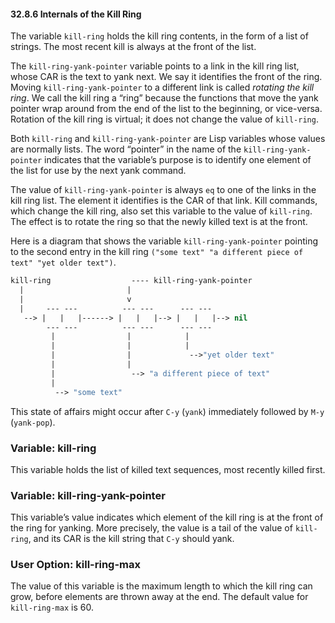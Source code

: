 

#### 32.8.6 Internals of the Kill Ring

The variable `kill-ring` holds the kill ring contents, in the form of a list of strings. The most recent kill is always at the front of the list.

The `kill-ring-yank-pointer` variable points to a link in the kill ring list, whose CAR is the text to yank next. We say it identifies the front of the ring. Moving `kill-ring-yank-pointer` to a different link is called *rotating the kill ring*. We call the kill ring a “ring” because the functions that move the yank pointer wrap around from the end of the list to the beginning, or vice-versa. Rotation of the kill ring is virtual; it does not change the value of `kill-ring`.

Both `kill-ring` and `kill-ring-yank-pointer` are Lisp variables whose values are normally lists. The word “pointer” in the name of the `kill-ring-yank-pointer` indicates that the variable’s purpose is to identify one element of the list for use by the next yank command.

The value of `kill-ring-yank-pointer` is always `eq` to one of the links in the kill ring list. The element it identifies is the CAR of that link. Kill commands, which change the kill ring, also set this variable to the value of `kill-ring`. The effect is to rotate the ring so that the newly killed text is at the front.

Here is a diagram that shows the variable `kill-ring-yank-pointer` pointing to the second entry in the kill ring `("some text" "a different piece of text" "yet older text")`.

```lisp
kill-ring                  ---- kill-ring-yank-pointer
  |                       |
  |                       v
  |     --- ---          --- ---      --- ---
   --> |   |   |------> |   |   |--> |   |   |--> nil
        --- ---          --- ---      --- ---
         |                |            |
         |                |            |
         |                |             -->"yet older text"
         |                |
         |                 --> "a different piece of text"
         |
          --> "some text"
```

This state of affairs might occur after `C-y` (`yank`) immediately followed by `M-y` (`yank-pop`).

### Variable: **kill-ring**

This variable holds the list of killed text sequences, most recently killed first.

### Variable: **kill-ring-yank-pointer**

This variable’s value indicates which element of the kill ring is at the front of the ring for yanking. More precisely, the value is a tail of the value of `kill-ring`, and its CAR is the kill string that `C-y` should yank.

### User Option: **kill-ring-max**

The value of this variable is the maximum length to which the kill ring can grow, before elements are thrown away at the end. The default value for `kill-ring-max` is 60.
